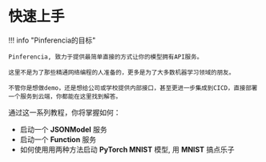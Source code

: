 # 快速上手

!!! info "Pinferencia的目标"

    Pinferencia, 致力于提供最简单直接的方式让你的模型拥有API服务。

    这里不是为了那些精通网络编程的人准备的，更多是为了大多数机器学习领域的朋友。

    不管你是想做demo，还是想给公司或学校提供内部接口，甚至更进一步集成到CICD，直接部署一个服务到云端，你都能在这里找到解答。

通过这一系列教程，你将掌握如何：

- 启动一个 **JSONModel** 服务
- 启动一个 **Function** 服务
- 如何使用用两种方法启动 **PyTorch MNIST** 模型, 用 **MNIST** 搞点乐子

